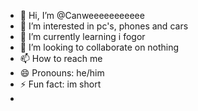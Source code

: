 - 👋 Hi, I’m @Canweeeeeeeeeee
- 👀 I’m interested in pc's, phones and cars
- 🌱 I’m currently learning i fogor
- 💞️ I’m looking to collaborate on nothing
- 📫 How to reach me 
- 😄 Pronouns: he/him
- ⚡ Fun fact: im short
- 

<!---
Canweeeeeeeeeee/Canweeeeeeeeeee is a ✨ special ✨ repository because its `README.md` (this file) appears on your GitHub profile.
You can click the Preview link to take a look at your changes.
--->
